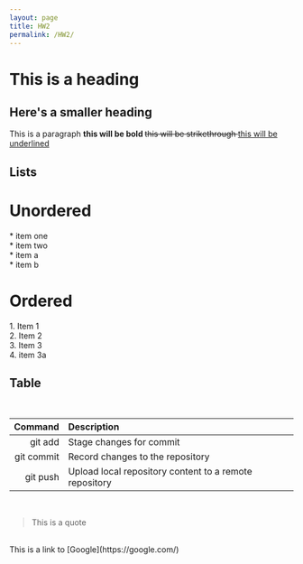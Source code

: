 ```yaml
---
layout: page
title: HW2
permalink: /HW2/
---
```

<!DOCTYPE html>
<html>
<head>
    <title></title>
</head>
<body>
  <h1> This is a heading </h1>
  <h2> Here's a smaller heading </h2>
  <p> 
    This is a paragraph 
  <b> this will be bold </b> 
  <s> this will be strikethrough </s> 
  <u> this will be underlined </u>

  <h2> Lists </h2>
  <h1> Unordered </h1>
  * item one <br>
  * item two <br>
    * item a <br>
    * item b <br>
  
  <h1> Ordered </h1>
  1. Item 1 <br>
  2. Item 2 <br>
  3. Item 3 <br>
  4. item 3a <br>
  
  <h2> Table </h2>

<br>

| Command | Description |
| ------: | :---------- |
| git add | Stage changes for commit |
| git commit | Record changes to the repository |
| git push | Upload local repository content to a remote repository |

<br>

> This is a quote <be>
<br>
This is a link to [Google](https://google.com/)

</p>

  
</body>
</html>
